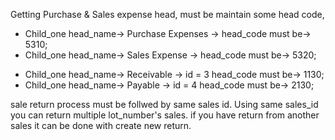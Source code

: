 Getting Purchase & Sales expense head, must be maintain some head code,
* Child_one head_name-> Purchase Expenses -> head_code must be-> 5310;
* Child_one head_name-> Sales Expense -> head_code must be-> 5320;

<!-- supplier and customer create -->
* Child_one head_name-> Receivable -> id = 3 head_code must be-> 1130;
* Child_one head_name-> Payable -> id = 4 head_code must be-> 2130;
<!-- supplier and customer create -->

<!-- sales return -->
sale return process must be follwed by same sales id. Using same sales_id you can return multiple lot_number's sales.
if you have return from another sales it can be done with create new return.
<!-- sales return -->